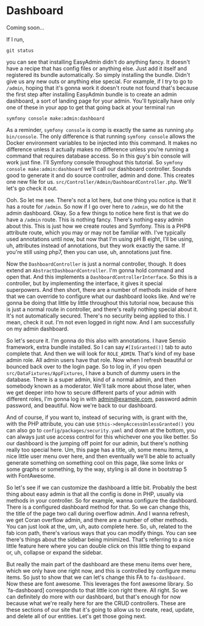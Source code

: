 # Dashboard

Coming soon...

If I run,

```terminal
git status
```

you can see that installing EasyAdmin didn't do anything
fancy. It doesn't have a recipe that has config files or anything else. Just add it
itself and registered its bundle automatically. So simply installing the bundle.
Didn't give us any new outs or anything else special. For example, if I try to go to
`/admin`, hoping that it's gonna work it doesn't route not found that's because the
first step after installing EasyAdmin bundle is to create an admin dashboard, a sort
of landing page for your admin. You'll typically have only one of these in your app
to get that going back at your terminal run  

```terminal
symfony console make:admin:dashboard
```

As a reminder, `symfony console` is comp is exactly the same as running `php bin/console`. The
only difference is that running `symfony console` allows the Docker environment
variables to be injected into this command. It makes no difference unless it actually
makes no difference unless you're running a command that requires database access. So
in this guy's bin console will work just fine. I'll Symfony console throughout this
tutorial. So `symfony console make:admin:dashboard` we'll call our dashboard
controller. Sounds good to generate it and do source controller, admin and done. This
creates one new file for us. `src/Controller/Admin/DashboardController.php`.
We'll let's go check it out.

Ooh. So let me see. There's not a lot here, but one thing you notice is that it has a
route for `/admin`. So now if I go over here to `/admin`, we do hit the admin dashboard.
Okay. So a few things to notice here first is that we do have a `/admin` route. This is
nothing fancy. There's nothing easy admin about this. This is just how we create
routes and Symfony. This is a PHP8 attribute route, which you may or may not be
familiar with. I've typically used annotations until now, but now that I'm using
pH B eight, I'll be using, uh, attributes instead of annotations, but they work
exactly the same. If you're still using php7, then you can use, uh, annotations
just fine.

Now the `DashboardController` is just a normal controller, though. It does extend an
`AbstractDashboardController`. I'm gonna hold command and open that. And this
implements a `DashboardControllerInterface`. So this is a controller, but by
implementing the interface, it gives it special superpowers. And then short, there
are a number of methods inside of here that we can override to configure what our
dashboard looks like. And we're gonna be doing that little by little throughout this
tutorial now, because this is just a normal route in controller, and there's really
nothing special about it. It's not automatically secured. There's no security being
applied to this. I mean, check it out. I'm not even logged in right now. And I am
successfully on my admin dashboard.

So let's secure it. I'm gonna do this also with annotations. I have Sensio framework,
extra bundle installed. So I can say `#[IsGranted()]` tab to auto complete that. And then
we will look for `ROLE_ADMIN`. That's kind of my base admin role. All admin users have
that role. Now when I refresh beautiful or bounced back over to the login page. So to
log in, if you open `src/DataFixtures/AppFixtures`, I have a bunch of dummy users in
the database. There is a super admin, kind of a normal admin, and then somebody known
as a moderator. We'll talk more about those later, when we get deeper into how to
secure different parts of your admin with different roles, I'm gonna log in with
admin@example.com, password admin password, and beautiful. Now we're back to our
dashboard.

And of course, if you want to, instead of securing with, is grant with the, with the
PHP attribute, you can use `$this->denyAccessUnlessGranted()` you can also go to 
`config/packages/security.yaml` and down at the bottom, you can always just use 
access control for this whichever one you like better. So our dashboard is the jumping off
point for our admin, but there's nothing really too special here. Um, this page has a
title, uh, some menu items, a nice little user menu over here, and then eventually
we'll be able to actually generate something on something cool on this page, like
some links or some graphs or something, by the way, styling is all done in bootstrap 5
with FontAwesome.

So let's see if we can customize the dashboard a little bit. Probably the best thing
about easy admin is that all the config is done in PHP, usually via methods in your
controller. So for example, wanna configure the dashboard. There is a configured
dashboard method for that. So we can change this, the title of the page two call
during overflow admin. And I wanna refresh, we get Coran overflow admin, and there
are a number of other methods. You can just look at the, um, uh, auto complete here.
So, uh, related to the fab icon path, there's various ways that you can modify
things. You can see there's things about the sidebar being minimized. That's
referring to a nice little feature here where you can double click on this little
thing to expand or, uh, collapse or expand the sidebar.

But really the main part of the dashboard are these menu items over here, which we
only have one right now, and this is controlled by configure menu items. So just to
show that we can let's change this FA to `fa-dashboard.` Now these are font awesome.
This leverages the font awesome library. So `fa-dashboard] corresponds to that little
icon right there. All right. So we can definitely do more with our dashboard, but
that's enough for now because what we're really here for are the CRUD controllers.
These are these sections of our site that it's going to allow us to create, read,
update, and delete all of our entities. Let's get those going next.

